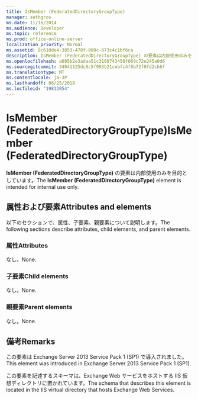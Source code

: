 ```yaml
---
title: IsMember (FederatedDirectoryGroupType)
manager: sethgros
ms.date: 11/16/2014
ms.audience: Developer
ms.topic: reference
ms.prod: office-online-server
localization_priority: Normal
ms.assetid: 8c610de4-3853-478f-860c-873c4c1bf6ca
description: IsMember (FederatedDirectoryGroupType) の要素は内部使用のみを目的としています。
ms.openlocfilehash: a605b2e3adaa51c3160743450f069c72e245a0d6
ms.sourcegitcommit: 34041125dc8c5f993b21cebfc4f8b72f0fd2cb6f
ms.translationtype: MT
ms.contentlocale: ja-JP
ms.lasthandoff: 06/25/2018
ms.locfileid: "19832054"
---
```

# <a name="ismember-federateddirectorygrouptype"></a><span data-ttu-id="8d24a-103">IsMember (FederatedDirectoryGroupType)</span><span class="sxs-lookup"><span data-stu-id="8d24a-103">IsMember (FederatedDirectoryGroupType)</span></span>

<span data-ttu-id="8d24a-104">**IsMember (FederatedDirectoryGroupType)** の要素は内部使用のみを目的としています。</span><span class="sxs-lookup"><span data-stu-id="8d24a-104">The **IsMember (FederatedDirectoryGroupType)** element is intended for internal use only.</span></span> 

## <a name="attributes-and-elements"></a><span data-ttu-id="8d24a-105">属性および要素</span><span class="sxs-lookup"><span data-stu-id="8d24a-105">Attributes and elements</span></span>

<span data-ttu-id="8d24a-106">以下のセクションで、属性、子要素、親要素について説明します。</span><span class="sxs-lookup"><span data-stu-id="8d24a-106">The following sections describe attributes, child elements, and parent elements.</span></span>
  
### <a name="attributes"></a><span data-ttu-id="8d24a-107">属性</span><span class="sxs-lookup"><span data-stu-id="8d24a-107">Attributes</span></span>

<span data-ttu-id="8d24a-108">なし。</span><span class="sxs-lookup"><span data-stu-id="8d24a-108">None.</span></span>
  
### <a name="child-elements"></a><span data-ttu-id="8d24a-109">子要素</span><span class="sxs-lookup"><span data-stu-id="8d24a-109">Child elements</span></span>

<span data-ttu-id="8d24a-110">なし。</span><span class="sxs-lookup"><span data-stu-id="8d24a-110">None.</span></span>
  
### <a name="parent-elements"></a><span data-ttu-id="8d24a-111">親要素</span><span class="sxs-lookup"><span data-stu-id="8d24a-111">Parent elements</span></span>

<span data-ttu-id="8d24a-112">なし。</span><span class="sxs-lookup"><span data-stu-id="8d24a-112">None.</span></span>
  
## <a name="remarks"></a><span data-ttu-id="8d24a-113">備考</span><span class="sxs-lookup"><span data-stu-id="8d24a-113">Remarks</span></span>

<span data-ttu-id="8d24a-114">この要素は Exchange Server 2013 Service Pack 1 (SP1) で導入されました。</span><span class="sxs-lookup"><span data-stu-id="8d24a-114">This element was introduced in Exchange Server 2013 Service Pack 1 (SP1).</span></span>
  
<span data-ttu-id="8d24a-115">この要素を記述するスキーマは、Exchange Web サービスをホストする IIS 仮想ディレクトリに置かれています。</span><span class="sxs-lookup"><span data-stu-id="8d24a-115">The schema that describes this element is located in the IIS virtual directory that hosts Exchange Web Services.</span></span>
  

